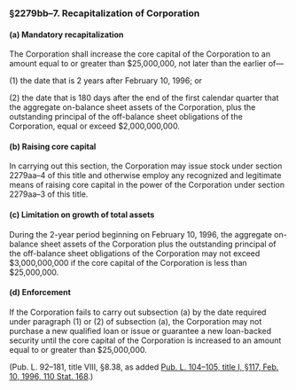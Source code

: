 ### §2279bb–7. Recapitalization of Corporation ###

[]()

#### (a) Mandatory recapitalization ####

The Corporation shall increase the core capital of the Corporation to an amount equal to or greater than $25,000,000, not later than the earlier of—

[]()

(1) the date that is 2 years after February 10, 1996; or

[]()

(2) the date that is 180 days after the end of the first calendar quarter that the aggregate on-balance sheet assets of the Corporation, plus the outstanding principal of the off-balance sheet obligations of the Corporation, equal or exceed $2,000,000,000.

[]()

#### (b) Raising core capital ####

In carrying out this section, the Corporation may issue stock under section 2279aa–4 of this title and otherwise employ any recognized and legitimate means of raising core capital in the power of the Corporation under section 2279aa–3 of this title.

[]()

#### (c) Limitation on growth of total assets ####

During the 2-year period beginning on February 10, 1996, the aggregate on-balance sheet assets of the Corporation plus the outstanding principal of the off-balance sheet obligations of the Corporation may not exceed $3,000,000,000 if the core capital of the Corporation is less than $25,000,000.

[]()

#### (d) Enforcement ####

If the Corporation fails to carry out subsection (a) by the date required under paragraph (1) or (2) of subsection (a), the Corporation may not purchase a new qualified loan or issue or guarantee a new loan-backed security until the core capital of the Corporation is increased to an amount equal to or greater than $25,000,000.

(Pub. L. 92–181, title VIII, §8.38, as added [Pub. L. 104–105, title I, §117, Feb. 10, 1996, 110 Stat. 168](/statviewer.htm?volume=110&page=168).)